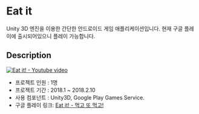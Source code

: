 # Eat it
Unity 3D 엔진을 이용한 간단한 안드로이드 게임 애플리케이션입니다.
현재 구글 플레이에 출시되어있으니 플레이 가능합니다.

## Description

[![Eat it! - Youtube video](https://img.youtube.com/vi/QYlfa8n_rF0/0.jpg)](https://youtu.be/QYlfa8n_rF0 "Eat it!")

* 프로젝트 인원 : 1명
* 프로젝트 기간 : 2018.1 ~ 2018.2.10
* 사용 컴포넌트 : Unity3D, Google Play Games Service.
* 구글 플레이 링크: [Eat it! - 먹고 또 먹고!](https://play.google.com/store/apps/details?id=com.goodperson.eatit4)

